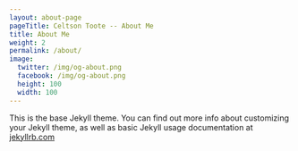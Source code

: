 ```yaml
---
layout: about-page
pageTitle: Celtson Toote -- About Me
title: About Me
weight: 2
permalink: /about/
image:
  twitter: /img/og-about.png
  facebook: /img/og-about.png
  height: 100
  width: 100
---
```


This is the base Jekyll theme. You can find out more info about customizing your Jekyll theme, as well as basic Jekyll usage documentation at [jekyllrb.com](http://jekyllrb.com/)
